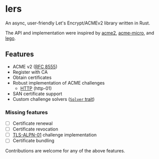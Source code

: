 # lers

An async, user-friendly Let's Encrypt/ACMEv2 library written in Rust.

The API and implementation were inspired by [acme2][], [acme-micro][], and [lego][].

## Features
- ACME v2 ([RFC 8555][])
- Register with CA
- Obtain certificates
- Robust implementation of ACME challenges
  - [HTTP][] (http-01)
- SAN certificate support
- Custom challenge solvers ([`Solver` trait][])

### Missing features

- [ ] Certificate renewal
- [ ] Certificate revocation
- [ ] [TLS-ALPN-01][] challenge implementation
- [ ] Certificate bundling

Contributions are welcome for any of the above features.

[acme2]: https://github.com/lucacasonato/acme2
[acme-micro]: https://github.com/kpcyrd/acme-micro
[lego]: https://github.com/go-acme/lego
[RFC 8555]: https://www.rfc-editor.org/rfc/rfc8555.html
[HTTP]: https://docs.rs/lers/latest/lers/solver/struct.Http01Solver.html
[`Solver` trait]: https://docs.rs/lers/latest/lers/solver/trait.Solver.html
[TLS-ALPN-01]: https://www.rfc-editor.org/rfc/rfc8737.html
